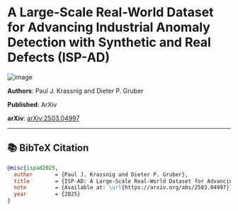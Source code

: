 # A Large-Scale Real-World Dataset for Advancing Industrial Anomaly Detection with Synthetic and Real Defects (ISP-AD)
![image](https://arxiv.org/html/2503.04997v2/x3.png)

**Authors**: Paul J. Krassnig and Dieter P. Gruber

**Published**: ArXiv

**arXiv**: [arXiv:2503.04997](https://arxiv.org/abs/2503.04997)

---

## 📚 BibTeX Citation

```bibtex
@misc{ispad2025,
  author       = {Paul J. Krassnig and Dieter P. Gruber},
  title        = {ISP-AD: A Large-Scale Real-World Dataset for Advancing Industrial Anomaly Detection with Synthetic and Real Defects},
  note         = {Available at: \url{https://arxiv.org/abs/2503.04997}},
  year         = {2025}
}
```